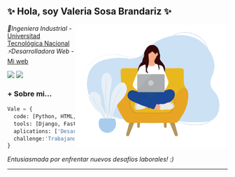 <h2> ✨ Hola, soy Valeria Sosa Brandariz ✨</h2>
<img align='right' src="https://github.com/vsosabrandariz/vsosabrandariz/blob/f08ceede5bc43f41b3f745a877c336dc3c5ba683/dibujo_sin_base.png" width="350">
<p><em>	🔭Ingeniera Industrial - </em><a href="http://www.utn.edu.ar">Universitad Tecnológica Nacional</a></br><em> ⚡Desarrolladora Web - </em><a href="https://www.linkedin.com/in/valeria-sosa-brandariz-b7091b60/">Mi web</a>
</p>

<p><a href="https://www.linkedin.com/in/valeria-sosa-brandariz-b7091b60/"><img src="https://img.shields.io/badge/linkedin-%230077B5.svg?&style=for-the-badge&logo=linkedin&logoColor=white" height=25></a> <a href="https://www.instagram.com/vsosabrandariz/"><img src="https://img.shields.io/badge/instagram-%23E4405F.svg?&style=for-the-badge&logo=instagram&logoColor=white" height=25></a> 
</p>

### + Sobre mi...  

```python
Vale = {
  code: [Python, HTML, CSS],
  tools: [Django, FastApi, Reflex, Bootstrap,],
  aplications: ['Desarrollo Web', 'Análisis de Datos']
  challenge:'Trabajando día a día para ampliar mis conocimientos en programación'
}
```

<em>Entusiasmada por enfrentar nuevos desafíos laborales! :)</em>

---

